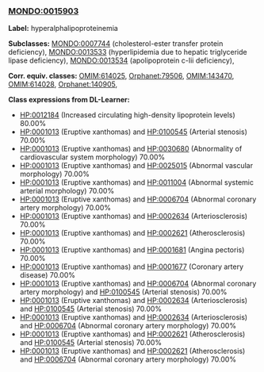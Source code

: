 
### [MONDO:0015903](http://purl.obolibrary.org/obo/MONDO_0015903)
**Label:** hyperalphalipoproteinemia

**Subclasses:** [MONDO:0007744](http://purl.obolibrary.org/obo/MONDO_0007744) (cholesterol-ester transfer protein deficiency), [MONDO:0013533](http://purl.obolibrary.org/obo/MONDO_0013533) (hyperlipidemia due to hepatic triglyceride lipase deficiency), [MONDO:0013534](http://purl.obolibrary.org/obo/MONDO_0013534) (apolipoprotein c-Iii deficiency), 

**Corr. equiv. classes:** [OMIM:614025](http://purl.obolibrary.org/obo/OMIM_614025), [Orphanet:79506](http://www.orpha.net/ORDO/Orphanet_79506), [OMIM:143470](http://purl.obolibrary.org/obo/OMIM_143470), [OMIM:614028](http://purl.obolibrary.org/obo/OMIM_614028), [Orphanet:140905](http://www.orpha.net/ORDO/Orphanet_140905), 

**Class expressions from DL-Learner:**

- [HP:0012184](http://purl.obolibrary.org/obo/HP_0012184) (Increased circulating high-density lipoprotein levels) 80.00%
- [HP:0001013](http://purl.obolibrary.org/obo/HP_0001013) (Eruptive xanthomas) and [HP:0100545](http://purl.obolibrary.org/obo/HP_0100545) (Arterial stenosis) 70.00%
- [HP:0001013](http://purl.obolibrary.org/obo/HP_0001013) (Eruptive xanthomas) and [HP:0030680](http://purl.obolibrary.org/obo/HP_0030680) (Abnormality of cardiovascular system morphology) 70.00%
- [HP:0001013](http://purl.obolibrary.org/obo/HP_0001013) (Eruptive xanthomas) and [HP:0025015](http://purl.obolibrary.org/obo/HP_0025015) (Abnormal vascular morphology) 70.00%
- [HP:0001013](http://purl.obolibrary.org/obo/HP_0001013) (Eruptive xanthomas) and [HP:0011004](http://purl.obolibrary.org/obo/HP_0011004) (Abnormal systemic arterial morphology) 70.00%
- [HP:0001013](http://purl.obolibrary.org/obo/HP_0001013) (Eruptive xanthomas) and [HP:0006704](http://purl.obolibrary.org/obo/HP_0006704) (Abnormal coronary artery morphology) 70.00%
- [HP:0001013](http://purl.obolibrary.org/obo/HP_0001013) (Eruptive xanthomas) and [HP:0002634](http://purl.obolibrary.org/obo/HP_0002634) (Arteriosclerosis) 70.00%
- [HP:0001013](http://purl.obolibrary.org/obo/HP_0001013) (Eruptive xanthomas) and [HP:0002621](http://purl.obolibrary.org/obo/HP_0002621) (Atherosclerosis) 70.00%
- [HP:0001013](http://purl.obolibrary.org/obo/HP_0001013) (Eruptive xanthomas) and [HP:0001681](http://purl.obolibrary.org/obo/HP_0001681) (Angina pectoris) 70.00%
- [HP:0001013](http://purl.obolibrary.org/obo/HP_0001013) (Eruptive xanthomas) and [HP:0001677](http://purl.obolibrary.org/obo/HP_0001677) (Coronary artery disease) 70.00%
- [HP:0001013](http://purl.obolibrary.org/obo/HP_0001013) (Eruptive xanthomas) and [HP:0006704](http://purl.obolibrary.org/obo/HP_0006704) (Abnormal coronary artery morphology) and [HP:0100545](http://purl.obolibrary.org/obo/HP_0100545) (Arterial stenosis) 70.00%
- [HP:0001013](http://purl.obolibrary.org/obo/HP_0001013) (Eruptive xanthomas) and [HP:0002634](http://purl.obolibrary.org/obo/HP_0002634) (Arteriosclerosis) and [HP:0100545](http://purl.obolibrary.org/obo/HP_0100545) (Arterial stenosis) 70.00%
- [HP:0001013](http://purl.obolibrary.org/obo/HP_0001013) (Eruptive xanthomas) and [HP:0002634](http://purl.obolibrary.org/obo/HP_0002634) (Arteriosclerosis) and [HP:0006704](http://purl.obolibrary.org/obo/HP_0006704) (Abnormal coronary artery morphology) 70.00%
- [HP:0001013](http://purl.obolibrary.org/obo/HP_0001013) (Eruptive xanthomas) and [HP:0002621](http://purl.obolibrary.org/obo/HP_0002621) (Atherosclerosis) and [HP:0100545](http://purl.obolibrary.org/obo/HP_0100545) (Arterial stenosis) 70.00%
- [HP:0001013](http://purl.obolibrary.org/obo/HP_0001013) (Eruptive xanthomas) and [HP:0002621](http://purl.obolibrary.org/obo/HP_0002621) (Atherosclerosis) and [HP:0006704](http://purl.obolibrary.org/obo/HP_0006704) (Abnormal coronary artery morphology) 70.00%


